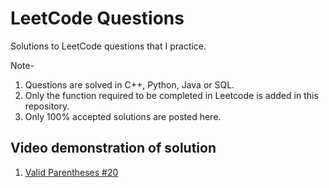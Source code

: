 # LeetCode Questions

Solutions to LeetCode questions that I practice.

Note- 
1. Questions are solved in C++, Python, Java or SQL.
2. Only the function required to be completed in Leetcode is added in this repository.
3. Only 100% accepted solutions are posted here.

## Video demonstration of solution
1. [Valid Parentheses #20](https://www.youtube.com/watch?v=focaJb0OuYU)